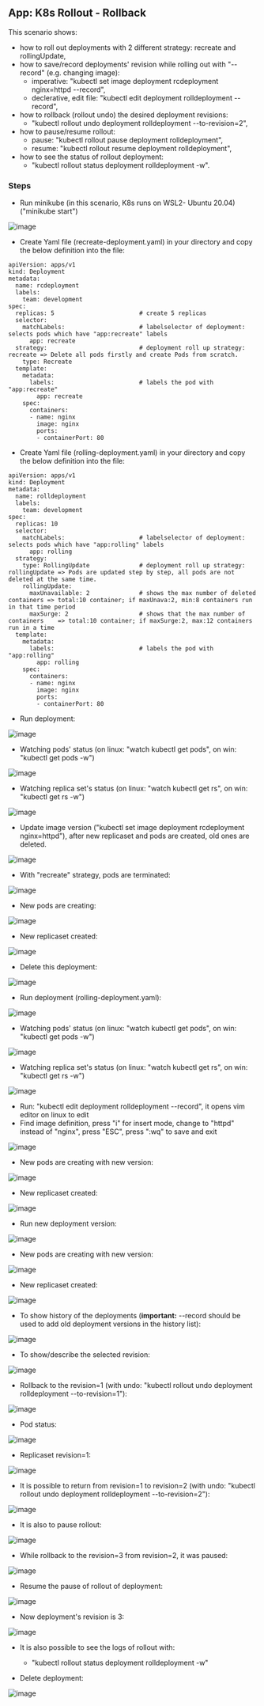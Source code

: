 ## App: K8s Rollout - Rollback 

This scenario shows:
- how to roll out deployments with 2 different strategy: recreate and rollingUpdate,
- how to save/record deployments' revision while rolling out with "--record" (e.g. changing image):
  - imperative:             "kubectl set image deployment rcdeployment nginx=httpd --record",
  - declerative, edit file: "kubectl edit deployment rolldeployment --record", 
- how to rollback (rollout undo) the desired deployment revisions: 
  - "kubectl rollout undo deployment rolldeployment --to-revision=2",
- how to pause/resume rollout:
  - pause:  "kubectl rollout pause deployment rolldeployment",
  - resume: "kubectl rollout resume deployment rolldeployment",
- how to see the status of rollout deployment:
  - "kubectl rollout status deployment rolldeployment -w". 

### Steps

- Run minikube  (in this scenario, K8s runs on WSL2- Ubuntu 20.04) ("minikube start")

![image](https://user-images.githubusercontent.com/10358317/153183333-371fe598-d5a4-4b86-9b5d-9e33f35063cc.png)
  
- Create Yaml file (recreate-deployment.yaml) in your directory and copy the below definition into the file:

```
apiVersion: apps/v1
kind: Deployment
metadata:
  name: rcdeployment
  labels:
    team: development
spec:
  replicas: 5                        # create 5 replicas
  selector:
    matchLabels:                     # labelselector of deployment: selects pods which have "app:recreate" labels
      app: recreate
  strategy:                          # deployment roll up strategy: recreate => Delete all pods firstly and create Pods from scratch.
    type: Recreate
  template:
    metadata:
      labels:                        # labels the pod with "app:recreate" 
        app: recreate
    spec:
      containers:
      - name: nginx
        image: nginx
        ports:
        - containerPort: 80
```

- Create Yaml file (rolling-deployment.yaml) in your directory and copy the below definition into the file:

```
apiVersion: apps/v1
kind: Deployment
metadata:
  name: rolldeployment
  labels:
    team: development
spec:
  replicas: 10                     
  selector:
    matchLabels:                     # labelselector of deployment: selects pods which have "app:rolling" labels
      app: rolling
  strategy:
    type: RollingUpdate              # deployment roll up strategy: rollingUpdate => Pods are updated step by step, all pods are not deleted at the same time.
    rollingUpdate:                   
      maxUnavailable: 2              # shows the max number of deleted containers => total:10 container; if maxUnava:2, min:8 containers run in that time period
      maxSurge: 2                    # shows that the max number of containers    => total:10 container; if maxSurge:2, max:12 containers run in a time
  template:
    metadata:
      labels:                        # labels the pod with "app:rolling"
        app: rolling
    spec:
      containers:
      - name: nginx
        image: nginx
        ports:
        - containerPort: 80
```

- Run deployment: 

![image](https://user-images.githubusercontent.com/10358317/153604472-8af9e7d9-7d22-47e2-b02d-2e6c36c86de5.png)

- Watching pods' status (on linux: "watch kubectl get pods", on win: "kubectl get pods -w")

![image](https://user-images.githubusercontent.com/10358317/153604648-9944dfd4-3148-4e8c-b52b-ef801a695ed2.png)

- Watching replica set's status (on linux: "watch kubectl get rs", on win: "kubectl get rs -w")

![image](https://user-images.githubusercontent.com/10358317/153604880-a0697649-967d-4255-bc4d-e72446568844.png)

- Update image version ("kubectl set image deployment rcdeployment nginx=httpd"), after new replicaset and pods are created, old ones are deleted. 

![image](https://user-images.githubusercontent.com/10358317/153605645-3bd72a89-9840-4d6b-9c6c-3b8c251cf2e9.png)

- With "recreate" strategy, pods are terminated:
 
![image](https://user-images.githubusercontent.com/10358317/153605318-8f71959d-3c44-4c72-bdd5-674aea6d1afc.png)

- New pods are creating:

![image](https://user-images.githubusercontent.com/10358317/153605365-bc6ffcbe-cadc-4760-b85a-a4844fa1ccb4.png)

- New replicaset created:

![image](https://user-images.githubusercontent.com/10358317/153605416-80d63de8-dee6-4131-bb24-a1a8f8e47cda.png)

- Delete this deployment:

![image](https://user-images.githubusercontent.com/10358317/153605871-6ca3810d-ce23-4442-ae2c-44c362ada13d.png)

- Run deployment (rolling-deployment.yaml): 

![image](https://user-images.githubusercontent.com/10358317/153610269-96541251-b039-4393-87e3-a1e93e234753.png)


- Watching pods' status (on linux: "watch kubectl get pods", on win: "kubectl get pods -w")

![image](https://user-images.githubusercontent.com/10358317/153610371-5836cf65-2a60-4e94-b96e-e4b8643412a2.png)

- Watching replica set's status (on linux: "watch kubectl get rs", on win: "kubectl get rs -w")

![image](https://user-images.githubusercontent.com/10358317/153610454-e27200ec-1c52-48aa-89de-c798fa6d8d5f.png)

- Run: "kubectl edit deployment rolldeployment --record", it opens vim editor on linux to edit
- Find image definition, press "i" for insert mode, change to "httpd" instead of "nginx", press "ESC", press ":wq" to save and exit

![image](https://user-images.githubusercontent.com/10358317/153610924-b2fc3730-de65-4138-8ee8-d4675badd651.png)

- New pods are creating with new version:

![image](https://user-images.githubusercontent.com/10358317/153614766-027ee933-0788-4418-8577-70f0860a8841.png)

- New replicaset created:

![image](https://user-images.githubusercontent.com/10358317/153614901-55137709-b79a-4bfd-866b-a259b299cda5.png)

- Run new deployment version:

![image](https://user-images.githubusercontent.com/10358317/153615453-95067330-5056-4103-a396-db2979d0b98a.png)

- New pods are creating with new version:

![image](https://user-images.githubusercontent.com/10358317/153615342-043787b0-bb8a-438b-ba35-65e0a71985ac.png)

- New replicaset created:

![image](https://user-images.githubusercontent.com/10358317/153615533-9af6f608-c94b-4a45-baf9-c68d394a3308.png)

- To show history of the deployments (**important:** --record should be used to add old deployment versions in the history list):

![image](https://user-images.githubusercontent.com/10358317/153615727-30cfa59d-a144-41ed-9685-f4ec8a562ed0.png)

- To show/describe the selected revision:

![image](https://user-images.githubusercontent.com/10358317/153616272-3fd95a8b-3b6c-42a7-add6-ae40550a47e8.png)

- Rollback to the revision=1 (with undo: "kubectl rollout undo deployment rolldeployment --to-revision=1"):

![image](https://user-images.githubusercontent.com/10358317/153616842-e5a544c8-0d1b-4843-a263-d7fb7c51df22.png)


- Pod status:

![image](https://user-images.githubusercontent.com/10358317/153616616-30b635d2-c95f-47ea-8abd-5fdcd4646719.png)

- Replicaset revision=1:

![image](https://user-images.githubusercontent.com/10358317/153616770-5c72a691-8028-4bc1-9111-b1f63504b7c7.png)

- It is possible to return from revision=1 to revision=2 (with undo: "kubectl rollout undo deployment rolldeployment --to-revision=2"):

![image](https://user-images.githubusercontent.com/10358317/153618994-f5b072c7-c758-46ce-bcb6-1c48e255200e.png)


- It is also to pause rollout:

![image](https://user-images.githubusercontent.com/10358317/153617586-011a90d9-d4b7-4813-b191-75069ee5ffd0.png)

- While rollback to the revision=3 from revision=2, it was paused:

![image](https://user-images.githubusercontent.com/10358317/153617783-da05f8a8-5b1b-4473-9bd6-47f709ab8349.png)

- Resume the pause of rollout of deployment:

![image](https://user-images.githubusercontent.com/10358317/153617914-3ed84d3f-20a0-4693-bb9e-17e1346f28b5.png)

- Now deployment's revision is 3:

![image](https://user-images.githubusercontent.com/10358317/153618035-5b506540-dc63-45fd-af83-d2bedb5b192e.png)

- It is also possible to see the logs of rollout with:
  - "kubectl rollout status deployment rolldeployment -w"

- Delete deployment:

![image](https://user-images.githubusercontent.com/10358317/153620662-bbd8d7e4-572b-4261-b300-f350ee655711.png)
